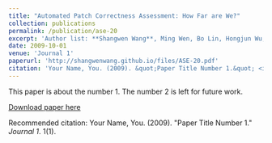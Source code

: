 ```yaml
---
title: "Automated Patch Correctness Assessment: How Far are We?"
collection: publications
permalink: /publication/ase-20
excerpt: 'Author list: **Shangwen Wang**, Ming Wen, Bo Lin, Hongjun Wu, Yihao Qin, Deqing Zou, Xiaoguang Mao, Hai Jin.'
date: 2009-10-01
venue: 'Journal 1'
paperurl: 'http://shangwenwang.github.io/files/ASE-20.pdf'
citation: 'Your Name, You. (2009). &quot;Paper Title Number 1.&quot; <i>Journal 1</i>. 1(1).'
---
```

This paper is about the number 1. The number 2 is left for future work.

[Download paper here](http://shangwenwang.github.io/files/ASE-20.pdf)

Recommended citation: Your Name, You. (2009). "Paper Title Number 1." <i>Journal 1</i>. 1(1).
